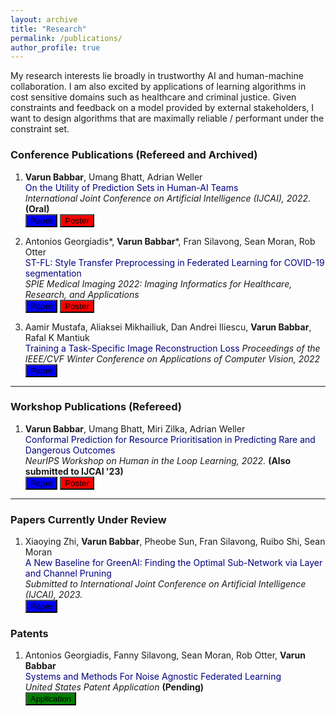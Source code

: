 ```yaml
---
layout: archive
title: "Research"
permalink: /publications/
author_profile: true
---
```



<!-- {% if author.googlescholar %}
  You can also find my articles on <u><a href="{{author.googlescholar}}">my Google Scholar profile</a>.</u>
{% endif %}

{% include base_path %}

{% for post in site.publications reversed %}
  {% include archive-single.html %}
{% endfor %} -->


My research interests lie broadly in trustworthy AI and human-machine collaboration. I am also excited by applications of learning algorithms in cost sensitive domains such as healthcare and criminal justice. Given constraints and feedback on a model provided by external stakeholders, I want to design algorithms that are maximally reliable / performant under the constraint set.


### Conference Publications (Refereed and Archived)

1. **Varun Babbar**, Umang Bhatt, Adrian Weller      
<span style="color:navy">On the Utility of Prediction Sets in Human-AI Teams</span>      
*International Joint Conference on Artificial Intelligence (IJCAI), 2022.* **(Oral)**       
[<button type="button" class="btn btn-info" style="background-color:blue">Paper</button>](https://arxiv.org/abs/2205.01411)
[<button type="button" class="btn btn-info" style="background-color:red">Poster</button>](/files/On_the_Utility_of_Prediction_Sets_in_Human_AI_Teams_Poster.pdf)

1. Antonios Georgiadis\*, **Varun Babbar**\*, Fran Silavong, Sean Moran, Rob Otter      
<span style="color:navy">ST-FL: Style Transfer Preprocessing in Federated Learning for COVID-19 segmentation </span>      
*SPIE Medical Imaging 2022: Imaging Informatics for Healthcare, Research, and Applications*     
[<button type="button" class="btn btn-info" style="background-color:blue">Paper</button>](https://www.spiedigitallibrary.org/conference-proceedings-of-spie/12037/1203704/ST-FL--style-transfer-preprocessing-in-federated-learning-for/10.1117/12.2611096.short?SSO=1)
[<button type="button" class="btn btn-info" style="background-color:red">Poster</button>](/files/Style_Transfer_Preprocessing_in_Federated_Learning___Poster.pdf)


1. Aamir Mustafa, Aliaksei Mikhailiuk, Dan Andrei Iliescu, **Varun Babbar**, Rafal K Mantiuk     
<span style="color:navy">Training a Task-Specific Image Reconstruction Loss</span>
*Proceedings of the IEEE/CVF Winter Conference on Applications of Computer Vision, 2022*   
[<button type="button" class="btn btn-info" style="background-color:blue">Paper</button>](https://openaccess.thecvf.com/content/WACV2022/papers/Mustafa_Training_a_Task-Specific_Image_Reconstruction_Loss_WACV_2022_paper.pdf)   

-----

### Workshop Publications (Refereed)

1. **Varun Babbar**, Umang Bhatt, Miri Zilka, Adrian Weller           
<span style="color:navy">Conformal Prediction for Resource Prioritisation in Predicting Rare and Dangerous Outcomes</span>      
*NeurIPS Workshop on Human in the Loop Learning, 2022.* **(Also submitted to IJCAI '23)**     
[<button type="button" class="btn btn-info" style="background-color:blue">Paper</button>](/files/NIPS_2022_HILL_Workshop__CP_Dangerous_Individual_Flagging.pdf) 
[<button type="button" class="btn btn-info" style="background-color:red">Poster</button>](https://neurips.cc/media/PosterPDFs/NeurIPS%202022/64431.png?t=1669665249.8476038)

-----

### Papers Currently Under Review

1. Xiaoying Zhi, **Varun Babbar**, Pheobe Sun, Fran Silavong, Ruibo Shi, Sean Moran       
<span style="color:navy">A New Baseline for GreenAI: Finding the Optimal Sub-Network via Layer and Channel Pruning</span>      
*Submitted to International Joint Conference on Artificial Intelligence (IJCAI), 2023.*    
[<button type="button" class="btn btn-info" style="background-color:blue">Paper</button>](https://arxiv.org/pdf/2302.10798.pdf) 


### Patents

1. Antonios Georgiadis, Fanny Silavong, Sean Moran, Rob Otter, **Varun Babbar**    
<span style="color:navy">Systems and Methods For Noise Agnostic Federated Learning</span>      
*United States Patent Application* **(Pending)**   
[<button type="button" class="btn btn-info" style="background-color:green">Application</button>](https://www.freepatentsonline.com/y2023/0058972.html) 